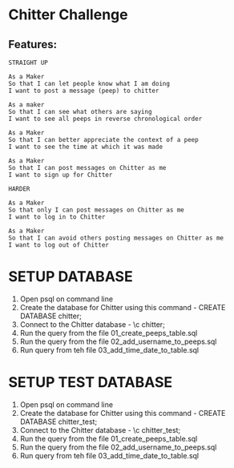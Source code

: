 Chitter Challenge
=================

Features:
-------

```
STRAIGHT UP

As a Maker
So that I can let people know what I am doing  
I want to post a message (peep) to chitter

As a maker
So that I can see what others are saying  
I want to see all peeps in reverse chronological order

As a Maker
So that I can better appreciate the context of a peep
I want to see the time at which it was made

As a Maker
So that I can post messages on Chitter as me
I want to sign up for Chitter

HARDER

As a Maker
So that only I can post messages on Chitter as me
I want to log in to Chitter

As a Maker
So that I can avoid others posting messages on Chitter as me
I want to log out of Chitter
```


SETUP DATABASE
==============

1. Open psql on command line
2. Create the database for Chitter using this command - CREATE DATABASE chitter;
3. Connect to the Chitter database - \c chitter;
4. Run the query from the file 01_create_peeps_table.sql
5. Run the query from the file 02_add_username_to_peeps.sql
6. Run query from teh file 03_add_time_date_to_table.sql

SETUP TEST DATABASE
===================

1. Open psql on command line
2. Create the database for Chitter using this command - CREATE DATABASE chitter_test;
3. Connect to the Chitter database - \c chitter_test;
4. Run the query from the file 01_create_peeps_table.sql
5. Run the query from the file 02_add_username_to_peeps.sql
6. Run query from teh file 03_add_time_date_to_table.sql
